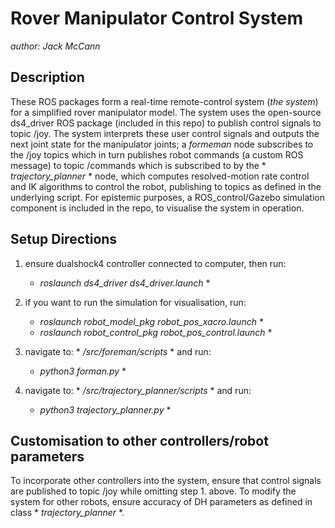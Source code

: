 # Rover Manipulator Control System
_author: Jack McCann_

## Description
These ROS packages form a real-time remote-control system (_the system_) for a simplified rover manipulator model. The system uses the open-source ds4_driver ROS package (included in this repo) to publish control signals to topic /joy. The system interprets these user control signals and outputs the next joint state for the manipulator joints; a _formeman_ node subscribes to the /joy topics which in turn publishes robot commands (a custom ROS message) to topic /commands which is subscribed to by the * *trajectory_planner* * node, which computes resolved-motion rate control and IK algorithms to control the robot, publishing to topics as defined in the underlying script. For epistemic purposes, a ROS_control/Gazebo simulation component is included in the repo, to visualise the system in operation.

## Setup Directions
1. ensure dualshock4 controller connected to computer, then run:
    * *roslaunch ds4_driver ds4_driver.launch* *

2. if you want to run the simulation for visualisation, run:
    * *roslaunch robot_model_pkg robot_pos_xacro.launch* *
    * *roslaunch robot_control_pkg robot_pos_control.launch* *

3. navigate to: <path to this repo>* */src/foreman/scripts* * and run:
    * *python3 forman.py* *

4. navigate to: <path to this repo>* */src/trajectory_planner/scripts* * and run:
    * *python3 trajectory_planner.py* *

## Customisation to other controllers/robot parameters
To incorporate other controllers into the system, ensure that control signals are published to topic /joy while omitting step 1. above. To modify the system for other robots, ensure accuracy of DH parameters as defined in class * *trajectory_planner* *.